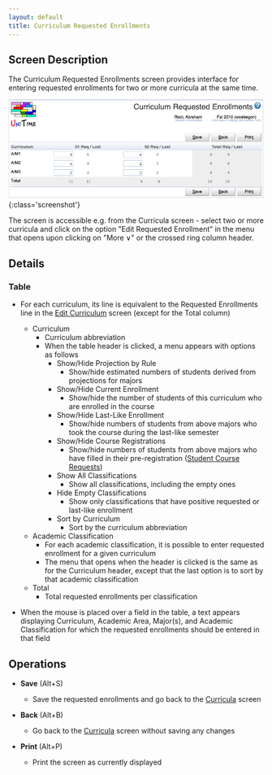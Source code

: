 ```yaml
---
layout: default
title: Curriculum Requested Enrollments
---
```



## Screen Description

The Curriculum Requested Enrollments screen provides interface for entering requested enrollments for two or more curricula at the same time.

![Curriculum Requested Enrollments](images/curriculum-requested-enrollments-1.png){:class='screenshot'}

The screen is accessible e.g. from the Curricula screen - select two or more curricula and click on the option "Edit Requested Enrollment" in the menu that opens upon clicking on "More ∨" or the crossed ring column header.

## Details

### Table

* For each curriculum, its line is equivalent to the Requested Enrollments line in the [Edit Curriculum](edit-curriculum) screen (except for the Total column)
	* Curriculum
		* Curriculum abbreviation
		* When the table header is clicked, a menu appears with options as follows
			* Show/Hide Projection by Rule
				* Show/hide estimated numbers of students derived from projections for majors
			* Show/Hide Current Enrollment
				* Show/hide the number of students of this curriculum who are enrolled in the course
			* Show/Hide Last-Like Enrollment
				* Show/hide numbers of students from above majors who took the course during the last-like semester
			* Show/Hide Course Registrations
				* Show/hide numbers of students from above majors who have filled in their pre-registration ([Student Course Requests](student-course-requests))
			* Show All Classifications
				* Show all classifications, including the empty ones
			* Hide Empty Classifications
				* Show only classifications that have positive requested or last-like enrollment
			* Sort by Curriculum
				* Sort by the curriculum abbreviation
	* Academic Classification
		* For each academic classification, it is possible to enter requested enrollment for a given curriculum
		* The menu that opens when the header is clicked is the same as for the Curriculum header, except that the last option is to sort by that academic classification
	* Total
		* Total requested enrollments per classification

* When the mouse is placed over a field in the table, a text appears displaying Curriculum, Academic Area, Major(s), and Academic Classification for which the requested enrollments should be entered in that field

## Operations

* **Save** (Alt+S)
	* Save the requested enrollments and go back to the [Curricula](curricula) screen

* **Back** (Alt+B)
	* Go back to the [Curricula](curricula) screen without saving any changes

* **Print** (Alt+P)
	* Print the screen as currently displayed

